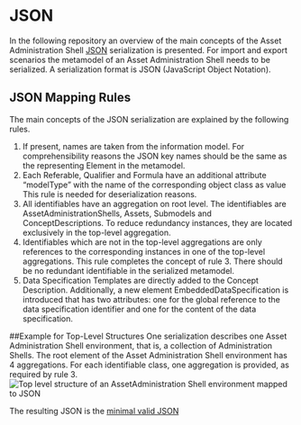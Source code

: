 # JSON
In the following repository an overview of the main concepts of the Asset Administration Shell [JSON](https://tools.ietf.org/html/rfc8259) serialization is presented. For import and export scenarios the metamodel of an Asset Administration Shell needs to be serialized. A serialization format is JSON  (JavaScript Object Notation).

## JSON Mapping Rules
The main concepts of the JSON serialization are explained by the following rules. 
1.	If present, names are taken from the information model. For comprehensibility reasons the JSON key names should be the same as the representing Element in the metamodel. 
2.	Each Referable, Qualifier and Formula have an additional attribute “modelType” with the name of the corresponding object class as value This rule is needed for deserialization reasons. 
3. All identifiables have an aggregation on root level. The identifiables are AssetAdministrationShells, Assets, Submodels and ConceptDescriptions. To reduce redundancy instances, they are located exclusively in the top-level aggregation. 
4. Identifiables which are not in the top-level aggregations are only references to the corresponding instances in one of the top-level aggregations.
This rule completes the concept of rule 3. There should be no redundant identifiable in the serialized metamodel. 
5.	Data Specification Templates are directly added to the Concept Description. Additionally, a new element EmbeddedDataSpecification is introduced that has two attributes: one for the global reference to the data specification identifier and one for the content of the data specification.

##Example for Top-Level Structures
One serialization describes one Asset Administration Shell environment, that is, a collection of Administration Shells. The root element of the Asset Administration Shell environment has 4 aggregations. For each identifiable class, one aggregation is provided, as required by rule 3.
![Top level structure of an AssetAdministration Shell environment mapped to JSON](https://user-images.githubusercontent.com/1814815/147122261-ac77deea-e83e-422d-bff5-f005feaf98d4.png)

The resulting JSON is the [minimal valid JSON](examples/miniJsonExample.json)
